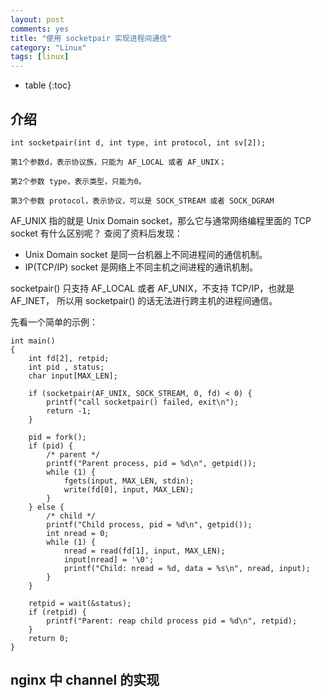 ```yaml
---
layout: post
comments: yes
title: "使用 socketpair 实现进程间通信"
category: "Linux"
tags: [linux]
---
```


* table
{:toc}

## 介绍

```
int socketpair(int d, int type, int protocol, int sv[2]);

第1个参数d，表示协议族，只能为 AF_LOCAL 或者 AF_UNIX；

第2个参数 type，表示类型，只能为0。

第3个参数 protocol，表示协议，可以是 SOCK_STREAM 或者 SOCK_DGRAM 
```

AF_UNIX 指的就是 Unix Domain socket，那么它与通常网络编程里面的 TCP socket 有什么区别呢？ 查阅了资料后发现：

- Unix Domain socket 是同一台机器上不同进程间的通信机制。
- IP(TCP/IP) socket 是网络上不同主机之间进程的通讯机制。


socketpair() 只支持 AF_LOCAL 或者 AF_UNIX，不支持 TCP/IP，也就是 AF_INET， 所以用 socketpair() 的话无法进行跨主机的进程间通信。

先看一个简单的示例：

```
int main()
{
    int fd[2], retpid;
    int pid , status;
    char input[MAX_LEN];

    if (socketpair(AF_UNIX, SOCK_STREAM, 0, fd) < 0) {
        printf("call socketpair() failed, exit\n");
        return -1;
    }

    pid = fork();
    if (pid) {
        /* parent */
        printf("Parent process, pid = %d\n", getpid());
        while (1) {
            fgets(input, MAX_LEN, stdin);
            write(fd[0], input, MAX_LEN); 
        }
    } else {
        /* child */
        printf("Child process, pid = %d\n", getpid());
        int nread = 0;
        while (1) {
            nread = read(fd[1], input, MAX_LEN);
            input[nread] = '\0';
            printf("Child: nread = %d, data = %s\n", nread, input);
        }
    }

    retpid = wait(&status);
    if (retpid) {
        printf("Parent: reap child process pid = %d\n", retpid);
    }
    return 0;
}
```

## nginx 中 channel 的实现

